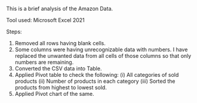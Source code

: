This is a brief analysis of the Amazon Data.

Tool used: Microsoft Excel 2021

Steps:
1) Removed all rows having blank cells.
2) Some columns were having unrecognizable data with numbers. I have replaced the unwanted data from all cells of those columns so that only numbers are remaining.
3) Converted the CSV data into Table.
4) Applied Pivot table to check the following:
(i) All categories of sold products
(ii) Number of products in each category
(iii) Sorted the products from highest to lowest sold.
5) Applied Pivot chart of the same.